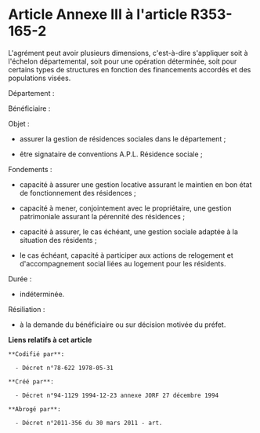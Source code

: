 # Article Annexe III à l'article R353-165-2

L'agrément peut avoir plusieurs dimensions, c'est-à-dire s'appliquer soit à l'échelon départemental, soit pour une opération
déterminée, soit pour certains types de structures en fonction des financements accordés et des populations visées.

Département :

Bénéficiaire :

Objet :

- assurer la gestion de résidences sociales dans le département ;

- être signataire de conventions A.P.L. Résidence sociale ;

Fondements :

- capacité à assurer une gestion locative assurant le maintien en bon état de fonctionnement des résidences ;

- capacité à mener, conjointement avec le propriétaire, une gestion patrimoniale assurant la pérennité des résidences ;

- capacité à assurer, le cas échéant, une gestion sociale adaptée à la situation des résidents ;

- le cas échéant, capacité à participer aux actions de relogement et d'accompagnement social liées au logement pour les
résidents.

Durée :

- indéterminée.

Résiliation :

- à la demande du bénéficiaire ou sur décision motivée du préfet.

**Liens relatifs à cet article**

	**Codifié par**:

	  - Décret n°78-622 1978-05-31

	**Créé par**:

	  - Décret n°94-1129 1994-12-23 annexe JORF 27 décembre 1994

	**Abrogé par**:

	  - Décret n°2011-356 du 30 mars 2011 - art.
